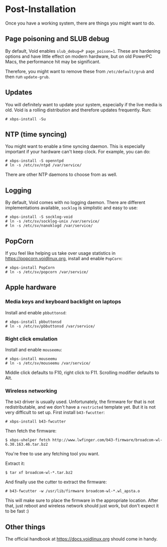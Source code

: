# Post-Installation

Once you have a working system, there are things you might want to do.

## Page poisoning and SLUB debug

By default, Void enables `slub_debug=P page_poison=1`. These are hardening
options and have little effect on modern hardware, but on old PowerPC Macs,
the performance hit may be significant.

Therefore, you might want to remove these from `/etc/default/grub` and then
run `update-grub`.

## Updates

You will definitely want to update your system, especially if the live media
is old. Void is a rolling distribution and therefore updates frequently. Run:

```
# xbps-install -Su
```

## NTP (time syncing)

You might want to enable a time syncing daemon. This is especially important
if your hardware can't keep clock. For example, you can do:

```
# xbps-install -S openntpd
# ln -s /etc/sv/ntpd /var/service/
```

There are other NTP daemons to choose from as well.

## Logging

By default, Void comes with no logging daemon. There are different implementations
available, `socklog` is simplistic and easy to use:

```
# xbps-install -S socklog-void
# ln -s /etc/sv/socklog-unix /var/service/
# ln -s /etc/sv/nanoklogd /var/service/
```

## PopCorn

If you feel like helping us take over usage statistics in
<https://popcorn.voidlinux.org>, install and enable `PopCorn`:

```
# xbps-install PopCorn
# ln -s /etc/sv/popcorn /var/service/
```

## Apple hardware

### Media keys and keyboard backlight on laptops

Install and enable `pbbuttonsd`:

```
# xbps-install pbbuttonsd
# ln -s /etc/sv/pbbuttonsd /var/service/
```

### Right click emulation

Install and enable `mouseemu`:

```
# xbps-install mouseemu
# ln -s /etc/sv/mouseemu /var/service/
```

Middle click defaults to F10, right click to F11. Scrolling modifier
defaults to Alt.

### Wireless networking

The `b43` driver is usually used. Unfortunately, the firmware for that is
not redistributable, and we don't have a `restricted` template yet. But it
is not very difficult to set up. First install `b43-fwcutter`:

```
# xbps-install b43-fwcutter
```

Then fetch the firmware:

```
$ xbps-uhelper fetch http://www.lwfinger.com/b43-firmware/broadcom-wl-6.30.163.46.tar.bz2
```

You're free to use any fetching tool you want.

Extract it:

```
$ tar xf broadcom-wl-*.tar.bz2
```

And finally use the cutter to extract the firmware:

```
# b43-fwcutter -w /usr/lib/firmware broadcom-wl-*.wl_apsta.o
```

This will make sure to place the firmware in the appropriate location. After
that, just reboot and wireless network should just work, but don't expect it
to be fast :)

## Other things

The official handbook at <https://docs.voidlinux.org> should come in handy.
